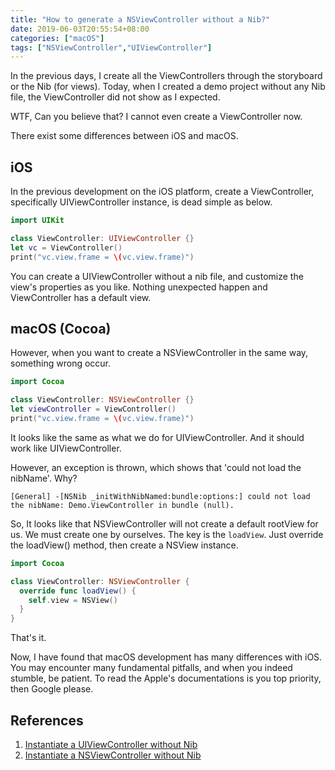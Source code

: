 ```yaml
---
title: "How to generate a NSViewController without a Nib?"
date: 2019-06-03T20:55:54+08:00
categories: ["macOS"]
tags: ["NSViewController","UIViewController"]
---
```


In the previous days, I create all the ViewControllers through the storyboard or the Nib (for views). Today, when I created a demo project without any Nib file, the ViewController did not show as I expected.

<!-- more -->

WTF, Can you believe that? I cannot even create a ViewController now. 

There exist some differences between iOS and macOS.

## iOS

In the previous development on the iOS platform, create a ViewController, specifically UIViewController instance, is dead simple as below.

``` Swift
import UIKit

class ViewController: UIViewController {}
let vc = ViewController()
print("vc.view.frame = \(vc.view.frame)")
```

You can create a UIViewController without a nib file, and customize the view's properties as you like. Nothing unexpected happen and ViewController has a default view.

## macOS (Cocoa)

However, when you want to create a NSViewController in the same way, something wrong occur.

``` Swift
import Cocoa

class ViewController: NSViewController {}
let viewController = ViewController()
print("vc.view.frame = \(vc.view.frame)")
```

It looks like the same as what we do for UIViewController. And it should work like UIViewController.

However, an exception is thrown, which shows that 'could not load the nibName'. Why?

```
[General] -[NSNib _initWithNibNamed:bundle:options:] could not load the nibName: Demo.ViewController in bundle (null).
```

So, It looks like that NSViewController will not create a default rootView for us. We must create one by ourselves. The key is the `loadView`. Just override the loadView() method, then create a NSView instance.

``` Swift
import Cocoa

class ViewController: NSViewController {
  override func loadView() {
    self.view = NSView()
  }
}

```

That's it.

Now, I have found that macOS development has many differences with iOS. You may encounter many fundamental pitfalls, and when you indeed stumble, be patient. To read the Apple's documentations is you top priority, then Google please.

## References

1. [Instantiate a UIViewController without Nib](https://stackoverflow.com/questions/37526411/instantiate-uiviewcontroller-programmatically-without-nib)
2. [Instantiate a NSViewController without Nib](https://medium.com/hyperoslo/how-to-write-an-nsviewcontroller-without-interface-builder-on-macos-760283648f12)